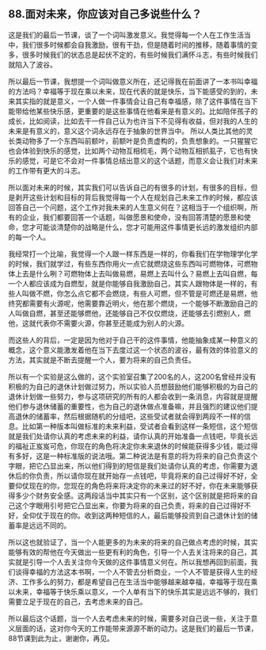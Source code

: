## 88.面对未来，你应该对自己多说些什么？
这是我们的最后一节课，谈了一个词叫激发意义。我觉得每一个人在工作生活当中，我们很多时候都会自我激励，很有干劲，但是随着时间的推移，随着事情的变多，很多时候我们的状态总是起伏不定的，有些时候我们满怀斗志，有些时候我们就陷入了波谷。


所以最后一节课，我想提一个词叫做意义所在，还记得我在前面讲了一本书叫幸福的方法吗？幸福等于现在乘以未来，现在代表的就是快乐，当下能感受的到的，未来其实指的就是意义，一个人做一件事情会让自己有幸福感，除了这件事情在当下能带给他某些快乐感，更重要的是这些事情在他看来是有意义的。比如陪伴孩子的成长，比如阅读，比如去干一件自己认为也许当下不见得有收益，但对我的人生的未来是有意义的，意义这个词永远存在于抽象的世界当中。
所以人类比其他的灵长类动物多了一个东西叫前额叶，前额叶是负责虚构的，负责想象的。一只猩猩它也会体验到快乐的感觉，比如两个动物互相梳毛，两个动物互相抓虱子，它也有快乐的感觉，可是它不会对一件事情总结出意义的这个话题，而意义会让我们对未来的工作带有更大的斗志。


所以面对未来的时候，其实我们可以告诉自己的有很多的计划，有很多的目标，但是剥开这些计划和目标的背后我觉得每一个人在规划自己未来工作的时候，都应该回答自己一个问题，这个工作对我未来的人生意义何在？这相当于一个组织啊，所有的企业，我们都要回答一个话题，叫做愿景和使命，没有回答清楚的愿景和使命，您才可能谈清楚你的战略是什么，您才可能用这件事情更长远的激发组织内部的每一个人。


我经常打一个比喻，我觉得一个人跟一样东西是一样的，你看我们在学物理学化学的时候，我们就学过，有些东西你用火一点它就燃烧这些东西叫可燃物体，可燃物体上去是什么咧？可燃物体上去叫做易燃，易燃上去叫什么？易燃上去叫自燃，每一个人都应该成为自燃型，就是你能够自我激励自己，其实人跟物体是一样的，有些人叫做不燃，你怎么点它都不会燃烧，有些人可燃，但不管是可燃还是易燃，他终究都需要有火源呢，他需要靠近明火，他在那个燃烧，一个能够不断激励自己的人叫做自燃，甚至还能够燃他，还能够自己不仅仅燃烧，还能够去引燃别人，燃他，这就代表你不需要火源，你甚至还能成为别人的火源。


而这些人的背后，一定是因为他对于自己干的这件事情，他能抽象成某一种意义的概念，这个意义能激发着他在当下去度过这一个状态的波谷，最有效的体验意义的方法，其实就是不断去提醒一个人，要为将来的自己负责任。


所以有一个实验是这么做的，这个实验室召集了200名的人，这200名曾经并没有积极的为自己的退休计划做过努力，所以实验人员想鼓励他们能够积极的为自己的退休计划做一些努力，参与这项研究的所有的人都会收到一条消息，内容就是提醒他们参与退休储蓄的重要性，也为自己的退休做点准备嘛，并且强烈的建议他们提高退休的储蓄率，然后根据随机的分组吧，这些受试者就会得到两段不一样的信息。比如第一种版本叫做标准的未来利益，受试者会看到这样一条短信，这个短信就是我们处请你认真的考虑未来的利益，请你认真的开始准备一点钱吧，毕竟长远的福祉正岌岌可危，你现在的角色将决定你未来退休的时候能获得多少钱，能过得有多好，这是一种标准版的说法哦。第二种说法是有意的将为将来的自己负责这个字眼，把它凸显出来，所以他们得到的短信是我们处请你认真的考虑，你需要为退休后的你负责，所以请你现在就开始存一点钱吧，毕竟将来的自己过得好不好，全要仰仗现在的你，您现在的角色将来将决定你的未来过的好不好，你在未来能够获得多少个财务安全感。这两段话当中其实只有一个区别，这个区别就是把将来的自己这个字眼用引号把它凸显出来，你要为将来的自己负责，将来的自己过得好不好，全仰仗于现在的你。收到这两种短信的人，最后能够投资到自己退休计划的储蓄率是远远不同的。


所以这也就验证了，当一个人能更多的为未来的将来的自己做点考虑的时候，其实能够有效的帮他在今天做出一些更有利的角色，引导一个人去关注将来的自己，其实就是引导一个人去关注你今天做的这件事情意义何在。所以我想再回到前面，我们谈得幸福的方法这本书啊，一个人不管去分析商业，一个人不管是获得人生的经济、工作多么的努力，都是希望自己在生活当中能够越来越幸福，幸福等于现在乘以未来，幸福等于快乐乘以意义，一个人单有当下的快乐其实是远远不够的，我们需要立足于现在的自己，去考虑未来的自己。


所以最后这个话题，当一个人去考虑未来的时候，需要多对自己说一些，关注于意义层面的话，这对你今天的工作能带来源源不断的动力。这是我们的最后一节课，88节课到此为止，谢谢你，再见。

